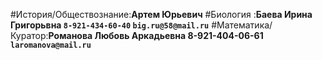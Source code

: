 #История/Обществознание:**Артем Юрьевич** 
#Биология :**Баева Ирина Григорьвна   `8-921-434-60-40`  `big.ru@58@mail.ru`**
#Математика/Куратор:**Романова Любовь Аркадьевна     8-921-404-06-61 `laromanova@mail.ru`**